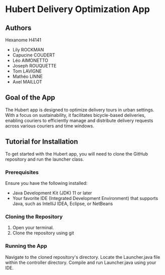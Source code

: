 # Hubert Delivery Optimization App

## Authors

Hexanome H4141

- Lily ROCKMAN
- Capucine COUDERT
- Léo AIMONETTO
- Joseph ROUQUETTE
- Tom LAVIGNE
- Mathéo LINNE
- Axel MAILLOT

## Goal of the App

The Hubert app is designed to optimize delivery tours in urban settings. With a focus on sustainability, it facilitates bicycle-based deliveries, enabling couriers to efficiently manage and distribute delivery requests across various couriers and time windows.

## Tutorial for Installation

To get started with the Hubert app, you will need to clone the GitHub repository and run the launcher class.

### Prerequisites

Ensure you have the following installed:

- Java Development Kit (JDK) 11 or later
- Your favorite IDE (Integrated Development Environment) that supports Java, such as IntelliJ IDEA, Eclipse, or NetBeans

### Cloning the Repository

1. Open your terminal.
2. Clone the repository using git

### Running the App
Navigate to the cloned repository's directory.
Locate the Launcher.java file within the controller directory.
Compile and run Launcher.java using your IDE.